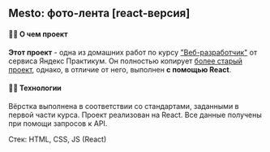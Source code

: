 ## Mesto: фото-лента [react-версия]
#### :dancing_women: О чем проект
**Этот проект** - одна из домашних работ по курсу ["Веб-разработчик"](https://practicum.yandex.ru/web/) от сервиса Яндекс Практикум. Он полностью копирует [более старый проект](https://github.com/naborbukovok/mesto), однако, в отличие от него, выполнен **с помощью React**.
#### :dancing_women: Технологии
Вёрстка выполнена в соответствии со стандартами, заданными в первой части курса. Проект реализован на React. Все данные получены при помощи запросов к API.

Стек: HTML, CSS, JS (React)
